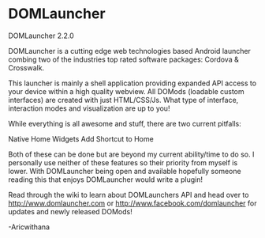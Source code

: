 DOMLauncher
============

DOMLauncher 2.2.0

DOMLauncher is a cutting edge web technologies based Android launcher combing two of the industries top rated software packages: Cordova & Crosswalk.

This launcher is mainly a shell application providing expanded API access to your device within a high quality webview. All DOMods (loadable custom interfaces) are created with just HTML/CSS/Js. What type of interface, interaction modes and visualization are up to you!

While everything is all awesome and stuff, there are two current pitfalls:

Native Home Widgets
Add Shortcut to Home

Both of these can be done but are beyond my current ability/time to do so. I personally use neither of these features so their priority from myself is lower. With DOMLauncher being open and available hopefully someone reading this that enjoys DOMLauncher would write a plugin!

Read through the wiki to learn about DOMLaunchers API and head over to http://www.domlauncher.com or http://www.facebook.com/domlauncher for updates and newly released DOMods!

-Aricwithana

